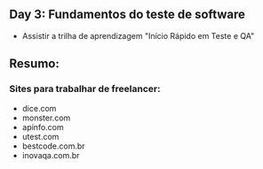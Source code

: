 ## Day 3: Fundamentos do teste de software
- Assistir a trilha de aprendizagem "Início Rápido em Teste e QA"

## Resumo: 

### Sites para trabalhar de freelancer: 
- dice.com
- monster.com
- apinfo.com
- utest.com
- bestcode.com.br
- inovaqa.com.br

### 
